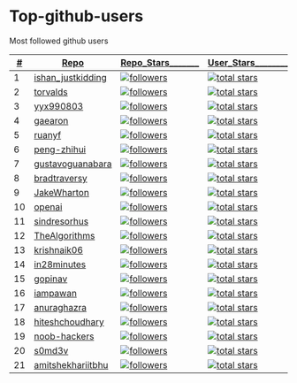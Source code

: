 # Top-github-users
Most followed github users

|<ins>#</ins>|  <ins>Repo</ins>  | <ins>Repo_Stars_______<ins> | <ins>User_Stars________<ins> |
|---|---|---|---|
| 1 | [ishan_justkidding](https://github.com/ishandutta2007) | <a href="https://github.com/ishandutta2007?tab=followers"><img alt="followers" title="Follow me on Github" src="https://custom-icon-badges.herokuapp.com/github/followers/torvalds?color=236ad3&labelColor=1155ba&style=for-the-badge&logo=person-add&label=Follow&logoColor=white"/></a> | <a href="https://github.com/torvalds?tab=repositories&sort=stargazers"><img alt="total stars" title="Total stars on GitHub" src="https://custom-icon-badges.herokuapp.com/badge/dynamic/json?logo=star&color=55960c&labelColor=488207&label=Stars&style=for-the-badge&query=%24.stars&url=https://api.github-star-counter.workers.dev/user/torvalds"/></a> |
| 2 | [torvalds](https://github.com/torvalds) | <a href="https://github.com/torvalds?tab=followers"><img alt="followers" title="Follow me on Github" src="https://custom-icon-badges.herokuapp.com/github/followers/torvalds?color=236ad3&labelColor=1155ba&style=for-the-badge&logo=person-add&label=Follow&logoColor=white"/></a> | <a href="https://github.com/torvalds?tab=repositories&sort=stargazers"><img alt="total stars" title="Total stars on GitHub" src="https://custom-icon-badges.herokuapp.com/badge/dynamic/json?logo=star&color=55960c&labelColor=488207&label=Stars&style=for-the-badge&query=%24.stars&url=https://api.github-star-counter.workers.dev/user/torvalds"/></a> |
| 3 | [yyx990803](https://github.com/yyx990803) | <a href="https://github.com/yyx990803?tab=followers"><img alt="followers" title="Follow me on Github" src="https://custom-icon-badges.herokuapp.com/github/followers/yyx990803?color=236ad3&labelColor=1155ba&style=for-the-badge&logo=person-add&label=Follow&logoColor=white"/></a> | <a href="https://github.com/yyx990803?tab=repositories&sort=stargazers"><img alt="total stars" title="Total stars on GitHub" src="https://custom-icon-badges.herokuapp.com/badge/dynamic/json?logo=star&color=55960c&labelColor=488207&label=Stars&style=for-the-badge&query=%24.stars&url=https://api.github-star-counter.workers.dev/user/yyx990803"/></a> |
| 4 | [gaearon](https://github.com/gaearon) | <a href="https://github.com/gaearon?tab=followers"><img alt="followers" title="Follow me on Github" src="https://custom-icon-badges.herokuapp.com/github/followers/gaearon?color=236ad3&labelColor=1155ba&style=for-the-badge&logo=person-add&label=Follow&logoColor=white"/></a> | <a href="https://github.com/gaearon?tab=repositories&sort=stargazers"><img alt="total stars" title="Total stars on GitHub" src="https://custom-icon-badges.herokuapp.com/badge/dynamic/json?logo=star&color=55960c&labelColor=488207&label=Stars&style=for-the-badge&query=%24.stars&url=https://api.github-star-counter.workers.dev/user/gaearon"/></a> |
| 5 | [ruanyf](https://github.com/ruanyf) | <a href="https://github.com/ruanyf?tab=followers"><img alt="followers" title="Follow me on Github" src="https://custom-icon-badges.herokuapp.com/github/followers/ruanyf?color=236ad3&labelColor=1155ba&style=for-the-badge&logo=person-add&label=Follow&logoColor=white"/></a> | <a href="https://github.com/ruanyf?tab=repositories&sort=stargazers"><img alt="total stars" title="Total stars on GitHub" src="https://custom-icon-badges.herokuapp.com/badge/dynamic/json?logo=star&color=55960c&labelColor=488207&label=Stars&style=for-the-badge&query=%24.stars&url=https://api.github-star-counter.workers.dev/user/ruanyf"/></a> |
| 6 | [peng-zhihui](https://github.com/peng-zhihui) | <a href="https://github.com/peng-zhihui?tab=followers"><img alt="followers" title="Follow me on Github" src="https://custom-icon-badges.herokuapp.com/github/followers/peng-zhihui?color=236ad3&labelColor=1155ba&style=for-the-badge&logo=person-add&label=Follow&logoColor=white"/></a> | <a href="https://github.com/peng-zhihui?tab=repositories&sort=stargazers"><img alt="total stars" title="Total stars on GitHub" src="https://custom-icon-badges.herokuapp.com/badge/dynamic/json?logo=star&color=55960c&labelColor=488207&label=Stars&style=for-the-badge&query=%24.stars&url=https://api.github-star-counter.workers.dev/user/peng-zhihui"/></a> |
| 7 | [gustavoguanabara](https://github.com/gustavoguanabara) | <a href="https://github.com/gustavoguanabara?tab=followers"><img alt="followers" title="Follow me on Github" src="https://custom-icon-badges.herokuapp.com/github/followers/gustavoguanabara?color=236ad3&labelColor=1155ba&style=for-the-badge&logo=person-add&label=Follow&logoColor=white"/></a> | <a href="https://github.com/gustavoguanabara?tab=repositories&sort=stargazers"><img alt="total stars" title="Total stars on GitHub" src="https://custom-icon-badges.herokuapp.com/badge/dynamic/json?logo=star&color=55960c&labelColor=488207&label=Stars&style=for-the-badge&query=%24.stars&url=https://api.github-star-counter.workers.dev/user/gustavoguanabara"/></a> |
| 8 | [bradtraversy](https://github.com/bradtraversy) | <a href="https://github.com/bradtraversy?tab=followers"><img alt="followers" title="Follow me on Github" src="https://custom-icon-badges.herokuapp.com/github/followers/bradtraversy?color=236ad3&labelColor=1155ba&style=for-the-badge&logo=person-add&label=Follow&logoColor=white"/></a> | <a href="https://github.com/bradtraversy?tab=repositories&sort=stargazers"><img alt="total stars" title="Total stars on GitHub" src="https://custom-icon-badges.herokuapp.com/badge/dynamic/json?logo=star&color=55960c&labelColor=488207&label=Stars&style=for-the-badge&query=%24.stars&url=https://api.github-star-counter.workers.dev/user/bradtraversy"/></a> |
| 9 | [JakeWharton](https://github.com/JakeWharton) | <a href="https://github.com/JakeWharton?tab=followers"><img alt="followers" title="Follow me on Github" src="https://custom-icon-badges.herokuapp.com/github/followers/JakeWharton?color=236ad3&labelColor=1155ba&style=for-the-badge&logo=person-add&label=Follow&logoColor=white"/></a> | <a href="https://github.com/JakeWharton?tab=repositories&sort=stargazers"><img alt="total stars" title="Total stars on GitHub" src="https://custom-icon-badges.herokuapp.com/badge/dynamic/json?logo=star&color=55960c&labelColor=488207&label=Stars&style=for-the-badge&query=%24.stars&url=https://api.github-star-counter.workers.dev/user/JakeWharton"/></a> |
| 10 | [openai](https://github.com/openai) | <a href="https://github.com/openai?tab=followers"><img alt="followers" title="Follow me on Github" src="https://custom-icon-badges.herokuapp.com/github/followers/openai?color=236ad3&labelColor=1155ba&style=for-the-badge&logo=person-add&label=Follow&logoColor=white"/></a> | <a href="https://github.com/openai?tab=repositories&sort=stargazers"><img alt="total stars" title="Total stars on GitHub" src="https://custom-icon-badges.herokuapp.com/badge/dynamic/json?logo=star&color=55960c&labelColor=488207&label=Stars&style=for-the-badge&query=%24.stars&url=https://api.github-star-counter.workers.dev/user/openai"/></a> |
| 11 | [sindresorhus](https://github.com/sindresorhus) | <a href="https://github.com/sindresorhus?tab=followers"><img alt="followers" title="Follow me on Github" src="https://custom-icon-badges.herokuapp.com/github/followers/sindresorhus?color=236ad3&labelColor=1155ba&style=for-the-badge&logo=person-add&label=Follow&logoColor=white"/></a> | <a href="https://github.com/sindresorhus?tab=repositories&sort=stargazers"><img alt="total stars" title="Total stars on GitHub" src="https://custom-icon-badges.herokuapp.com/badge/dynamic/json?logo=star&color=55960c&labelColor=488207&label=Stars&style=for-the-badge&query=%24.stars&url=https://api.github-star-counter.workers.dev/user/sindresorhus"/></a> |
| 12 | [TheAlgorithms](https://github.com/TheAlgorithms) | <a href="https://github.com/TheAlgorithms?tab=followers"><img alt="followers" title="Follow me on Github" src="https://custom-icon-badges.herokuapp.com/github/followers/TheAlgorithms?color=236ad3&labelColor=1155ba&style=for-the-badge&logo=person-add&label=Follow&logoColor=white"/></a> | <a href="https://github.com/TheAlgorithms?tab=repositories&sort=stargazers"><img alt="total stars" title="Total stars on GitHub" src="https://custom-icon-badges.herokuapp.com/badge/dynamic/json?logo=star&color=55960c&labelColor=488207&label=Stars&style=for-the-badge&query=%24.stars&url=https://api.github-star-counter.workers.dev/user/TheAlgorithms"/></a> |
| 13 | [krishnaik06](https://github.com/krishnaik06) | <a href="https://github.com/krishnaik06?tab=followers"><img alt="followers" title="Follow me on Github" src="https://custom-icon-badges.herokuapp.com/github/followers/krishnaik06?color=236ad3&labelColor=1155ba&style=for-the-badge&logo=person-add&label=Follow&logoColor=white"/></a> | <a href="https://github.com/krishnaik06?tab=repositories&sort=stargazers"><img alt="total stars" title="Total stars on GitHub" src="https://custom-icon-badges.herokuapp.com/badge/dynamic/json?logo=star&color=55960c&labelColor=488207&label=Stars&style=for-the-badge&query=%24.stars&url=https://api.github-star-counter.workers.dev/user/krishnaik06"/></a> |
| 14 | [in28minutes](https://github.com/in28minutes) | <a href="https://github.com/in28minutes?tab=followers"><img alt="followers" title="Follow me on Github" src="https://custom-icon-badges.herokuapp.com/github/followers/in28minutes?color=236ad3&labelColor=1155ba&style=for-the-badge&logo=person-add&label=Follow&logoColor=white"/></a> | <a href="https://github.com/in28minutes?tab=repositories&sort=stargazers"><img alt="total stars" title="Total stars on GitHub" src="https://custom-icon-badges.herokuapp.com/badge/dynamic/json?logo=star&color=55960c&labelColor=488207&label=Stars&style=for-the-badge&query=%24.stars&url=https://api.github-star-counter.workers.dev/user/in28minutes"/></a> |
| 15 | [gopinav](https://github.com/gopinav) | <a href="https://github.com/gopinav?tab=followers"><img alt="followers" title="Follow me on Github" src="https://custom-icon-badges.herokuapp.com/github/followers/gopinav?color=236ad3&labelColor=1155ba&style=for-the-badge&logo=person-add&label=Follow&logoColor=white"/></a> | <a href="https://github.com/gopinav?tab=repositories&sort=stargazers"><img alt="total stars" title="Total stars on GitHub" src="https://custom-icon-badges.herokuapp.com/badge/dynamic/json?logo=star&color=55960c&labelColor=488207&label=Stars&style=for-the-badge&query=%24.stars&url=https://api.github-star-counter.workers.dev/user/gopinav"/></a> |
| 16 | [iampawan](https://github.com/iampawan) | <a href="https://github.com/iampawan?tab=followers"><img alt="followers" title="Follow me on Github" src="https://custom-icon-badges.herokuapp.com/github/followers/iampawan?color=236ad3&labelColor=1155ba&style=for-the-badge&logo=person-add&label=Follow&logoColor=white"/></a> | <a href="https://github.com/iampawan?tab=repositories&sort=stargazers"><img alt="total stars" title="Total stars on GitHub" src="https://custom-icon-badges.herokuapp.com/badge/dynamic/json?logo=star&color=55960c&labelColor=488207&label=Stars&style=for-the-badge&query=%24.stars&url=https://api.github-star-counter.workers.dev/user/iampawan"/></a> |
| 17 | [anuraghazra](https://github.com/anuraghazra) | <a href="https://github.com/anuraghazra?tab=followers"><img alt="followers" title="Follow me on Github" src="https://custom-icon-badges.herokuapp.com/github/followers/anuraghazra?color=236ad3&labelColor=1155ba&style=for-the-badge&logo=person-add&label=Follow&logoColor=white"/></a> | <a href="https://github.com/anuraghazra?tab=repositories&sort=stargazers"><img alt="total stars" title="Total stars on GitHub" src="https://custom-icon-badges.herokuapp.com/badge/dynamic/json?logo=star&color=55960c&labelColor=488207&label=Stars&style=for-the-badge&query=%24.stars&url=https://api.github-star-counter.workers.dev/user/anuraghazra"/></a> |
| 18 | [hiteshchoudhary](https://github.com/hiteshchoudhary) | <a href="https://github.com/hiteshchoudhary?tab=followers"><img alt="followers" title="Follow me on Github" src="https://custom-icon-badges.herokuapp.com/github/followers/hiteshchoudhary?color=236ad3&labelColor=1155ba&style=for-the-badge&logo=person-add&label=Follow&logoColor=white"/></a> | <a href="https://github.com/hiteshchoudhary?tab=repositories&sort=stargazers"><img alt="total stars" title="Total stars on GitHub" src="https://custom-icon-badges.herokuapp.com/badge/dynamic/json?logo=star&color=55960c&labelColor=488207&label=Stars&style=for-the-badge&query=%24.stars&url=https://api.github-star-counter.workers.dev/user/hiteshchoudhary"/></a> |
| 19 | [noob-hackers](https://github.com/noob-hackers) | <a href="https://github.com/noob-hackers?tab=followers"><img alt="followers" title="Follow me on Github" src="https://custom-icon-badges.herokuapp.com/github/followers/noob-hackers?color=236ad3&labelColor=1155ba&style=for-the-badge&logo=person-add&label=Follow&logoColor=white"/></a> | <a href="https://github.com/noob-hackers?tab=repositories&sort=stargazers"><img alt="total stars" title="Total stars on GitHub" src="https://custom-icon-badges.herokuapp.com/badge/dynamic/json?logo=star&color=55960c&labelColor=488207&label=Stars&style=for-the-badge&query=%24.stars&url=https://api.github-star-counter.workers.dev/user/noob-hackers"/></a> |
| 20 | [s0md3v](https://github.com/s0md3v) | <a href="https://github.com/s0md3v?tab=followers"><img alt="followers" title="Follow me on Github" src="https://custom-icon-badges.herokuapp.com/github/followers/s0md3v?color=236ad3&labelColor=1155ba&style=for-the-badge&logo=person-add&label=Follow&logoColor=white"/></a> | <a href="https://github.com/s0md3v?tab=repositories&sort=stargazers"><img alt="total stars" title="Total stars on GitHub" src="https://custom-icon-badges.herokuapp.com/badge/dynamic/json?logo=star&color=55960c&labelColor=488207&label=Stars&style=for-the-badge&query=%24.stars&url=https://api.github-star-counter.workers.dev/user/s0md3v"/></a> |
| 21 | [amitshekhariitbhu](https://github.com/amitshekhariitbhu) | <a href="https://github.com/amitshekhariitbhu?tab=followers"><img alt="followers" title="Follow me on Github" src="https://custom-icon-badges.herokuapp.com/github/followers/amitshekhariitbhu?color=236ad3&labelColor=1155ba&style=for-the-badge&logo=person-add&label=Follow&logoColor=white"/></a> | <a href="https://github.com/amitshekhariitbhu?tab=repositories&sort=stargazers"><img alt="total stars" title="Total stars on GitHub" src="https://custom-icon-badges.herokuapp.com/badge/dynamic/json?logo=star&color=55960c&labelColor=488207&label=Stars&style=for-the-badge&query=%24.stars&url=https://api.github-star-counter.workers.dev/user/amitshekhariitbhu"/></a> |
